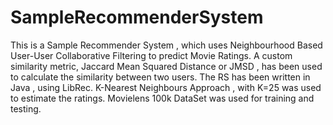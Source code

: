 # SampleRecommenderSystem
This is a Sample Recommender System , which uses Neighbourhood Based User-User Collaborative Filtering to predict Movie Ratings. A custom similarity metric, Jaccard Mean Squared Distance or JMSD , has been used to calculate the similarity between two users. The RS has been written in Java , using  LibRec. K-Nearest Neighbours Approach , with K=25 was used to estimate the ratings. Movielens 100k DataSet was used for training and testing.
